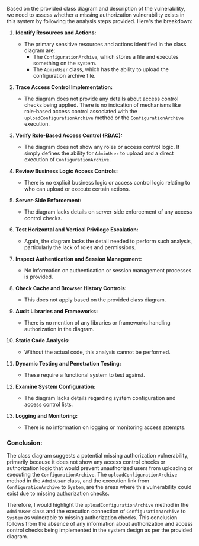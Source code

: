 Based on the provided class diagram and description of the vulnerability, we need to assess whether a missing authorization vulnerability exists in this system by following the analysis steps provided. Here's the breakdown:

1. **Identify Resources and Actions:**  
   - The primary sensitive resources and actions identified in the class diagram are:
     - The `ConfigurationArchive`, which stores a file and executes something on the system.
     - The `AdminUser` class, which has the ability to upload the configuration archive file.
  
2. **Trace Access Control Implementation:**  
   - The diagram does not provide any details about access control checks being applied. There is no indication of mechanisms like role-based access control associated with the `uploadConfigurationArchive` method or the `ConfigurationArchive` execution.

3. **Verify Role-Based Access Control (RBAC):**  
   - The diagram does not show any roles or access control logic. It simply defines the ability for `AdminUser` to upload and a direct execution of `ConfigurationArchive`.

4. **Review Business Logic Access Controls:**  
   - There is no explicit business logic or access control logic relating to who can upload or execute certain actions.

5. **Server-Side Enforcement:**  
   - The diagram lacks details on server-side enforcement of any access control checks.

6. **Test Horizontal and Vertical Privilege Escalation:**  
   - Again, the diagram lacks the detail needed to perform such analysis, particularly the lack of roles and permissions.

7. **Inspect Authentication and Session Management:**  
   - No information on authentication or session management processes is provided.

8. **Check Cache and Browser History Controls:** 
   - This does not apply based on the provided class diagram.

9. **Audit Libraries and Frameworks:**  
   - There is no mention of any libraries or frameworks handling authorization in the diagram.

10. **Static Code Analysis:**  
    - Without the actual code, this analysis cannot be performed.

11. **Dynamic Testing and Penetration Testing:**  
    - These require a functional system to test against.

12. **Examine System Configuration:**  
    - The diagram lacks details regarding system configuration and access control lists.

13. **Logging and Monitoring:**  
    - There is no information on logging or monitoring access attempts.

### Conclusion:
The class diagram suggests a potential missing authorization vulnerability, primarily because it does not show any access control checks or authorization logic that would prevent unauthorized users from uploading or executing the `ConfigurationArchive`. The `uploadConfigurationArchive` method in the `AdminUser` class, and the execution link from `ConfigurationArchive` to `System`, are the areas where this vulnerability could exist due to missing authorization checks.

Therefore, I would highlight the `uploadConfigurationArchive` method in the `AdminUser` class and the execution connection of `ConfigurationArchive` to `System` as vulnerable to missing authorization checks. This conclusion follows from the absence of any information about authorization and access control checks being implemented in the system design as per the provided diagram.